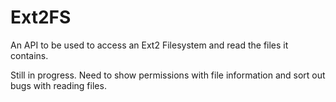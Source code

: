 # Ext2FS
An API to be used to access an Ext2 Filesystem and read the files it contains.


Still in progress.
Need to show permissions with file information and sort out bugs with reading files.
